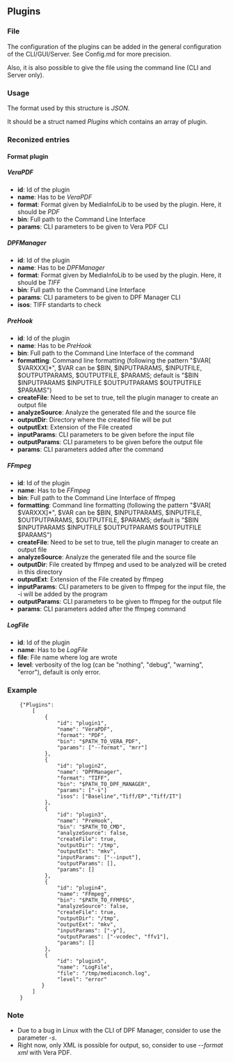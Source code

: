 ## Plugins

### File

The configuration of the plugins can be added in the general configuration of the CLI/GUI/Server.
See Config.md for more precision.

Also, it is also possible to give the file using the command line (CLI and Server only).


### Usage

The format used by this structure is *JSON*.

It should be a struct named *Plugins* which contains an array of plugin.


### Reconized entries

#### Format plugin

##### VeraPDF

* **id**:     Id of the plugin
* **name**:   Has to be *VeraPDF*
* **format**: Format given by MediaInfoLib to be used by the plugin. Here, it should be *PDF*
* **bin**:    Full path to the Command Line Interface
* **params**: CLI parameters to be given to Vera PDF CLI

##### DPFManager

* **id**:     Id of the plugin
* **name**:   Has to be *DPFManager*
* **format**: Format given by MediaInfoLib to be used by the plugin. Here, it should be *TIFF*
* **bin**:    Full path to the Command Line Interface
* **params**: CLI parameters to be given to DPF Manager CLI
* **isos**:   TIFF standarts to check

##### PreHook

* **id**:            Id of the plugin
* **name**:          Has to be *PreHook*
* **bin**:           Full path to the Command Line Interface of the command
* **formatting**:    Command line formatting (following the pattern "$VAR[ $VARXXX]*", $VAR can be $BIN, $INPUTPARAMS, $INPUTFILE, $OUTPUTPARAMS, $OUTPUTFILE, $PARAMS; default is "$BIN $INPUTPARAMS $INPUTFILE $OUTPUTPARAMS $OUTPUTFILE $PARAMS")
* **createFile**:    Need to be set to true, tell the plugin manager to create an output file
* **analyzeSource**: Analyze the generated file and the source file
* **outputDir**:     Directory where the created file will be put
* **outputExt**:     Extension of the File created
* **inputParams**:   CLI parameters to be given before the input file
* **outputParams**:  CLI parameters to be given before the output file
* **params**:        CLI parameters added after the command

##### FFmpeg

* **id**:            Id of the plugin
* **name**:          Has to be *FFmpeg*
* **bin**:           Full path to the Command Line Interface of ffmpeg
* **formatting**:    Command line formatting (following the pattern "$VAR[ $VARXXX]*", $VAR can be $BIN, $INPUTPARAMS, $INPUTFILE, $OUTPUTPARAMS, $OUTPUTFILE, $PARAMS; default is "$BIN $INPUTPARAMS $INPUTFILE $OUTPUTPARAMS $OUTPUTFILE $PARAMS")
* **createFile**:    Need to be set to true, tell the plugin manager to create an output file
* **analyzeSource**: Analyze the generated file and the source file
* **outputDir**:     File created by ffmpeg and used to be analyzed will be creted in this directory
* **outputExt**:     Extension of the File created by ffmpeg
* **inputParams**:   CLI parameters to be given to ffmpeg for the input file, the -i will be added by the program
* **outputParams**:  CLI parameters to be given to ffmpeg for the output file
* **params**:        CLI parameters added after the ffmpeg command

##### LogFile

* **id**:    Id of the plugin
* **name**:  Has to be *LogFile*
* **file**:  File name where log are wrote
* **level**: verbosity of the log (can be "nothing", "debug", "warning", "error"), default is only error.

### Example

```
    {"Plugins":
        [
            {
                "id": "plugin1",
                "name": "VeraPDF",
                "format": "PDF",
                "bin": "$PATH_TO_VERA_PDF",
                "params": ["--format", "mrr"]
            },
            {
                "id": "plugin2",
                "name": "DPFManager",
                "format": "TIFF",
                "bin": "$PATH_TO_DPF_MANAGER",
                "params": ["-s"]
                "isos": ["Baseline","Tiff/EP","Tiff/IT"]
            },
            {
                "id": "plugin3",
                "name": "PreHook",
                "bin": "$PATH_TO_CMD",
                "analyzeSource": false,
                "createFile": true,
                "outputDir": "/tmp",
                "outputExt": "mkv",
                "inputParams": ["--input"],
                "outputParams": [],
                "params": []
            },
            {
                "id": "plugin4",
                "name": "FFmpeg",
                "bin": "$PATH_TO_FFMPEG",
                "analyzeSource": false,
                "createFile": true,
                "outputDir": "/tmp",
                "outputExt": "mkv",
                "inputParams": ["-y"],
                "outputParams": ["-vcodec", "ffv1"],
                "params": []
            },
            {
                "id": "plugin5",
                "name": "LogFile",
                "file": "/tmp/mediaconch.log",
                "level": "error"
           }
        ]
    }
```

### Note

* Due to a bug in Linux with the CLI of DPF Manager, consider to use the parameter *-s*.
* Right now, only XML is possible for output, so, consider to use *--format xml* with Vera PDF.
